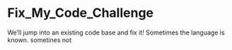 # Fix_My_Code_Challenge
We’ll jump into an existing code base and fix it!  Sometimes the language is known. sometines not
